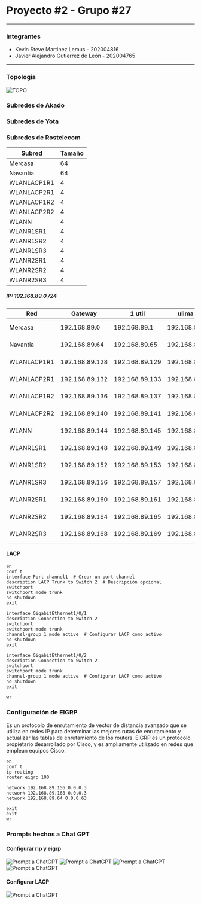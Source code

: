 # Proyecto #2 - Grupo #27

---

### Integrantes
- Kevin Steve Martinez Lemus - 202004816
- Javier Alejandro Gutierrez de León - 202004765 

---
### Topología

![TOPO](./img/Topología.png)


### Subredes de Akado


### Subredes de Yota


### Subredes de Rostelecom
| Subred      | Tamaño |
|-------------|--------|
| Mercasa     | 64 |
| Navantia    | 64 |
| WLANLACP1R1 | 4  |
| WLANLACP2R1 | 4  |
| WLANLACP1R2 | 4  |
| WLANLACP2R2 | 4  |
| WLANN       | 4  |
| WLANR1SR1   | 4  |
| WLANR1SR2   | 4  |
| WLANR1SR3   | 4  |
| WLANR2SR1   | 4  |
| WLANR2SR2   | 4  |
| WLANR2SR3   | 4  |

##### IP: 192.168.89.0 /24

| Red         | Gateway        | 1 util         | ulima util     | broadcast      | Rango          | Mascara                       | /               |
|-------------|----------------|----------------|----------------|----------------|----------------|-------------------------------|-----------------|
| Mercasa     | 192.168.89.0   | 192.168.89.1   | 192.168.89.2   | 192.168.89.62  | 192.168.89.63  | 192.168.89.2-192.168.89.62    | 255.255.255.192 | 26 |
| Navantia    | 192.168.89.64  | 192.168.89.65  | 192.168.89.66  | 192.168.89.126 | 192.168.89.127 | 192.168.89.66-192.168.89.126  | 255.255.255.192 | 26 |
| WLANLACP1R1 | 192.168.89.128 | 192.168.89.129 | 192.168.89.129 | 192.168.89.130 | 192.168.89.131 | 192.168.89.129-192.168.89.130 | 255.255.255.252 | 30 |
| WLANLACP2R1 | 192.168.89.132 | 192.168.89.133 | 192.168.89.133 | 192.168.89.134 | 192.168.89.135 | 192.168.89.133-192.168.89.134 | 255.255.255.252 | 30 |
| WLANLACP1R2 | 192.168.89.136 | 192.168.89.137 | 192.168.89.137 | 192.168.89.138 | 192.168.89.139 | 192.168.89.137-192.168.89.138 | 255.255.255.252 | 30 |
| WLANLACP2R2 | 192.168.89.140 | 192.168.89.141 | 192.168.89.141 | 192.168.89.142 | 192.168.89.143 | 192.168.89.141-192.168.89.142 | 255.255.255.252 | 30 |
| WLANN       | 192.168.89.144 | 192.168.89.145 | 192.168.89.145 | 192.168.89.146 | 192.168.89.147 | 192.168.89.145-192.168.89.146 | 255.255.255.252 | 30 |
| WLANR1SR1   | 192.168.89.148 | 192.168.89.149 | 192.168.89.149 | 192.168.89.150 | 192.168.89.151 | 192.168.89.149-192.168.89.150 | 255.255.255.252 | 30 |
| WLANR1SR2   | 192.168.89.152 | 192.168.89.153 | 192.168.89.153 | 192.168.89.154 | 192.168.89.155 | 192.168.89.153-192.168.89.154 | 255.255.255.252 | 30 |
| WLANR1SR3   | 192.168.89.156 | 192.168.89.157 | 192.168.89.157 | 192.168.89.158 | 192.168.89.159 | 192.168.89.157-192.168.89.158 | 255.255.255.252 | 30 |
| WLANR2SR1   | 192.168.89.160 | 192.168.89.161 | 192.168.89.161 | 192.168.89.162 | 192.168.89.163 | 192.168.89.161-192.168.89.162 | 255.255.255.252 | 30 |
| WLANR2SR2   | 192.168.89.164 | 192.168.89.165 | 192.168.89.165 | 192.168.89.166 | 192.168.89.167 | 192.168.89.165-192.168.89.166 | 255.255.255.252 | 30 |
| WLANR2SR3   | 192.168.89.168 | 192.168.89.169 | 192.168.89.169 | 192.168.89.170 | 192.168.89.171 | 192.168.89.169-192.168.89.170 | 255.255.255.252 | 30 |

#### LACP
```
en
conf t
interface Port-channel1  # Crear un port-channel
description LACP Trunk to Switch 2  # Descripción opcional
switchport
switchport mode trunk
no shutdown
exit

interface GigabitEthernet1/0/1
description Connection to Switch 2
switchport
switchport mode trunk
channel-group 1 mode active  # Configurar LACP como activo
no shutdown
exit

interface GigabitEthernet1/0/2
description Connection to Switch 2
switchport
switchport mode trunk
channel-group 1 mode active  # Configurar LACP como activo
no shutdown
exit

wr
```

### Configuración de EIGRP
Es un protocolo de enrutamiento de vector de distancia avanzado que se utiliza en redes IP para determinar las mejores rutas de enrutamiento y actualizar las tablas de enrutamiento de los routers. EIGRP es un protocolo propietario desarrollado por Cisco, y es ampliamente utilizado en redes que emplean equipos Cisco.
```
en
conf t
ip routing
router eigrp 100

network 192.168.89.156 0.0.0.3
network 192.168.89.168 0.0.0.3
network 192.168.89.64 0.0.0.63

exit
exit
wr
```



### Prompts hechos a Chat GPT

#### Configurar rip y eigrp

![Prompt a ChatGPT](./img/prompt1.png)
![Prompt a ChatGPT](./img/prompt2.png)
![Prompt a ChatGPT](./img/prompt3.png)
![Prompt a ChatGPT](./img/prompt5.png)

#### Configurar LACP
![Prompt a ChatGPT](./img/prompt4.png)